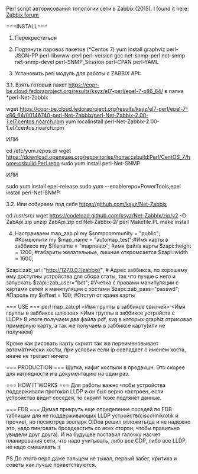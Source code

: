 Perl script aвторисования топологии сети в Zabbix (2015).
I found it here: 
<a href="https://www.zabbix.com/forum/in-russian/44171-perl-script-%D0%90%D0%B2%D1%82%D0%BE%D1%80%D0%B8%D1%81%D0%BE%D0%B2%D0%B0%D0%BD%D0%B8%D1%8F-%D1%82%D0%BE%D0%BF%D0%BE%D0%BB%D0%BE%D0%B3%D0%B8%D0%B8-%D1%81%D0%B5%D1%82%D0%B8-%D0%B2-zabbix" target="_blank">Zabbix forum</a>

===INSTALL===
1. Перекреcтиться
2. Подтянуть паровоз пакетов
 (*Centos 7)
 yum install graphviz perl-JSON-PP perl-libwww-perl perl-version gcc net-snmp-perl net-snmp net-snmp-devel perl-SNMP_Session perl-CPAN perl-YAML

3. Установить perl модуль для работы с ZABBIX API:

3.1. Взять готовый  пакет
https://copr-be.cloud.fedoraproject.org/results/ksyz/el7-perl/epel-7-x86_64/
в папке *perl-Net-Zabbix

wget https://copr-be.cloud.fedoraproject.org/results/ksyz/el7-perl/epel-7-x86_64/00146740-perl-Net-Zabbix/perl-Net-Zabbix-2.00-1.el7.centos.noarch.rpm
yum localinstall perl-Net-Zabbix-2.00-1.el7.centos.noarch.rpm

ИЛИ 

cd /etc/yum.repos.d/
wget https://download.opensuse.org/repositories/home:csbuild:Perl/CentOS_7/home:csbuild:Perl.repo
sudo yum install perl-Net-SNMP

ИЛИ

sudo yum install epel-release
sudo yum --enablerepo=PowerTools,epel install perl-Net-SNMP

3.2. Или собираем под себя https://github.com/ksyz/Net-Zabbix

 cd /usr/src/
 wget https://codeload.github.com/ksyz/Net-Zabbix/zip/v2 -O ZabApi.zip
 unzip ZabApi.zip
 cd Net-Zabbix-2/
 perl Makefile.PL
 make install

4. Настраиваем  map_zab.pl
  my $snmpcommunity = "public"; #Комьюнити
  my $map_name = "automap_test";#Имя карты в заббиксе
  my $filename = "mapneato";    #имя файла карты
  $zapi::height = 1200;         #габариты желательные, лишние откромсается
  $zapi::width = 1600;

  $zapi::zab_url="http://127.0.0.1/zabbix/",  # Адрес заббикса, по хорошему ему доступны устройства для сбора статы, так что лучше с него и запускать
  $zapi::zab_user="bot";               #Учетка с правами манипуляции с картами сетей и манипуляции с хостами
  $zapi::zab_pass="passwd"; #Пароль
  my $offset = 100;  #Отступ от краев карты

=== USE ===
  perl map_zab.pl <Имя группы в заббиксе свитчей> <Имя группы в заббиксе шлюзов> <Имя группы в заббиксе устройств с LLDP>
В итоге получаем два файла pdf, svg в которых graphiz отрисовал примерную карту, а так же получаем в заббиксе карту(или не получаем)

Кроме как рисовать карту скрипт так же переименовывает автоматически хосты, при условии если ip совпадает с именем хоста, иначе не трогает ничего

=== PRODUCTION ===
Шутка, нафиг костыли в продакшн. Это скорее для наглядности и в документацию на один раз.

=== HOW IT WORKS ===
Для работы важно чтобы устройства поддерживали протокол LLDP и он был верно настроен, если устройство видит соседей, то скрипт тоже подтянет данные.

=== FDB ===
Думал прикруть еще определение соседей по FDB таблицам для не поддерживающих LLDP устройств(cisco\mikrotik и прочие), но посмотрев зоопарк OIDов
решил отложить(да и не надежно это, надо пинговать броадкастить со всех сторон, чтобы правильно увидели друг друга).
И на будущее поставил галочку насчет планирования сети, что надо учитывать, либо все CDP, либо все LLDP, не надо смешивать :(

PS До этого перл даже пальцем не тыкал, первый забег, критика и советы как лучше приветствуются.

